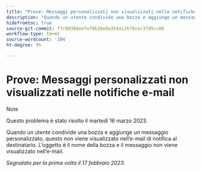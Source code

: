 ```yaml
---
title: "Prove: Messaggi personalizzati non visualizzati nelle notifiche e-mail"
description: "Quando un utente condivide una bozza e aggiunge un messaggio personalizzato, questo non viene visualizzato nell’e-mail di notifica al destinatario. L’oggetto è il nome della bozza e il messaggio non viene visualizzato nell’e-mail."
hidefromtoc: true
source-git-commit: f7c00386eefe78b26e8a354a12b78cec3795cc06
workflow-type: tm+mt
source-wordcount: '104'
ht-degree: 9%

---
```



# Prove: Messaggi personalizzati non visualizzati nelle notifiche e-mail

>[!NOTE]
>
>Questo problema è stato risolto il martedì 16 marzo 2023.

Quando un utente condivide una bozza e aggiunge un messaggio personalizzato, questo non viene visualizzato nell’e-mail di notifica al destinatario. L’oggetto è il nome della bozza e il messaggio non viene visualizzato nell’e-mail.

_Segnalato per la prima volta il 17 febbraio 2023._

